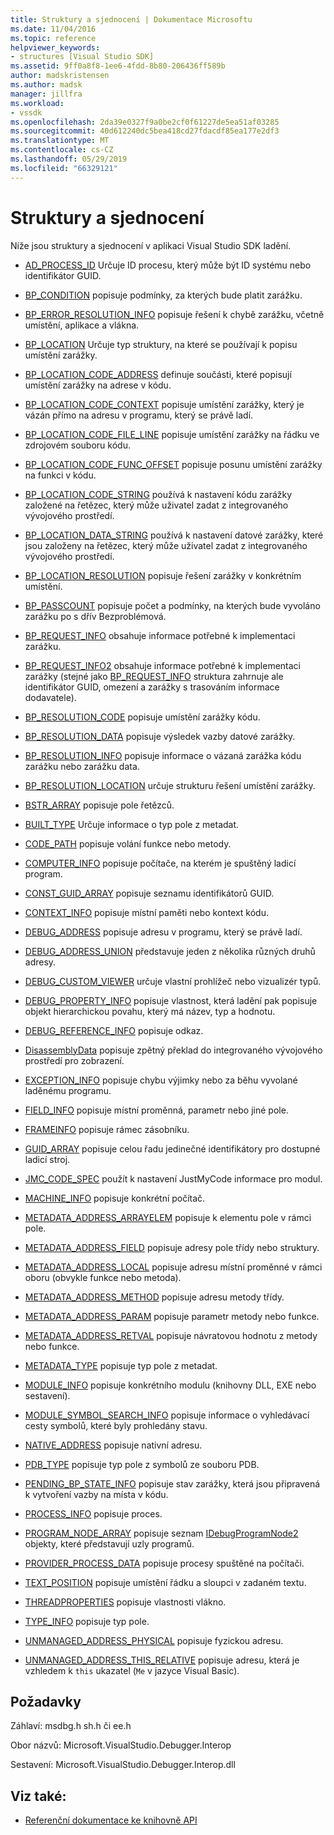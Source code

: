 ```yaml
---
title: Struktury a sjednocení | Dokumentace Microsoftu
ms.date: 11/04/2016
ms.topic: reference
helpviewer_keywords:
- structures [Visual Studio SDK]
ms.assetid: 9ff0a8f8-1ee6-4fdd-8b80-206436ff589b
author: madskristensen
ms.author: madsk
manager: jillfra
ms.workload:
- vssdk
ms.openlocfilehash: 2da39e0327f9a0be2cf0f61227de5ea51af03285
ms.sourcegitcommit: 40d612240dc5bea418cd27fdacdf85ea177e2df3
ms.translationtype: MT
ms.contentlocale: cs-CZ
ms.lasthandoff: 05/29/2019
ms.locfileid: "66329121"
---
```

# <a name="structures-and-unions"></a>Struktury a sjednocení
Níže jsou struktury a sjednocení v aplikaci Visual Studio SDK ladění.

- [AD_PROCESS_ID](../../../extensibility/debugger/reference/ad-process-id.md) Určuje ID procesu, který může být ID systému nebo identifikátor GUID.

- [BP_CONDITION](../../../extensibility/debugger/reference/bp-condition.md) popisuje podmínky, za kterých bude platit zarážku.

- [BP_ERROR_RESOLUTION_INFO](../../../extensibility/debugger/reference/bp-error-resolution-info.md) popisuje řešení k chybě zarážku, včetně umístění, aplikace a vlákna.

- [BP_LOCATION](../../../extensibility/debugger/reference/bp-location.md) Určuje typ struktury, na které se používají k popisu umístění zarážky.

- [BP_LOCATION_CODE_ADDRESS](../../../extensibility/debugger/reference/bp-location-code-address.md) definuje součásti, které popisují umístění zarážky na adrese v kódu.

- [BP_LOCATION_CODE_CONTEXT](../../../extensibility/debugger/reference/bp-location-code-context.md) popisuje umístění zarážky, který je vázán přímo na adresu v programu, který se právě ladí.

- [BP_LOCATION_CODE_FILE_LINE](../../../extensibility/debugger/reference/bp-location-code-file-line.md) popisuje umístění zarážky na řádku ve zdrojovém souboru kódu.

- [BP_LOCATION_CODE_FUNC_OFFSET](../../../extensibility/debugger/reference/bp-location-code-func-offset.md) popisuje posunu umístění zarážky na funkci v kódu.

- [BP_LOCATION_CODE_STRING](../../../extensibility/debugger/reference/bp-location-code-string.md) používá k nastavení kódu zarážky založené na řetězec, který může uživatel zadat z integrovaného vývojového prostředí.

- [BP_LOCATION_DATA_STRING](../../../extensibility/debugger/reference/bp-location-data-string.md) používá k nastavení datové zarážky, které jsou založeny na řetězec, který může uživatel zadat z integrovaného vývojového prostředí.

- [BP_LOCATION_RESOLUTION](../../../extensibility/debugger/reference/bp-location-resolution.md) popisuje řešení zarážky v konkrétním umístění.

- [BP_PASSCOUNT](../../../extensibility/debugger/reference/bp-passcount.md) popisuje počet a podmínky, na kterých bude vyvoláno zarážku po s dřív Bezproblémová.

- [BP_REQUEST_INFO](../../../extensibility/debugger/reference/bp-request-info.md) obsahuje informace potřebné k implementaci zarážku.

- [BP_REQUEST_INFO2](../../../extensibility/debugger/reference/bp-request-info2.md) obsahuje informace potřebné k implementaci zarážky (stejné jako [BP_REQUEST_INFO](../../../extensibility/debugger/reference/bp-request-info.md) struktura zahrnuje ale identifikátor GUID, omezení a zarážky s trasováním informace dodavatele).

- [BP_RESOLUTION_CODE](../../../extensibility/debugger/reference/bp-resolution-code.md) popisuje umístění zarážky kódu.

- [BP_RESOLUTION_DATA](../../../extensibility/debugger/reference/bp-resolution-data.md) popisuje výsledek vazby datové zarážky.

- [BP_RESOLUTION_INFO](../../../extensibility/debugger/reference/bp-resolution-info.md) popisuje informace o vázaná zarážka kódu zarážku nebo zarážku data.

- [BP_RESOLUTION_LOCATION](../../../extensibility/debugger/reference/bp-resolution-location.md) určuje strukturu řešení umístění zarážky.

- [BSTR_ARRAY](../../../extensibility/debugger/reference/bstr-array.md) popisuje pole řetězců.

- [BUILT_TYPE](../../../extensibility/debugger/reference/built-type.md) Určuje informace o typ pole z metadat.

- [CODE_PATH](../../../extensibility/debugger/reference/code-path.md) popisuje volání funkce nebo metody.

- [COMPUTER_INFO](../../../extensibility/debugger/reference/computer-info.md) popisuje počítače, na kterém je spuštěný ladicí program.

- [CONST_GUID_ARRAY](../../../extensibility/debugger/reference/const-guid-array.md) popisuje seznamu identifikátorů GUID.

- [CONTEXT_INFO](../../../extensibility/debugger/reference/context-info.md) popisuje místní paměti nebo kontext kódu.

- [DEBUG_ADDRESS](../../../extensibility/debugger/reference/debug-address.md) popisuje adresu v programu, který se právě ladí.

- [DEBUG_ADDRESS_UNION](../../../extensibility/debugger/reference/debug-address-union.md) představuje jeden z několika různých druhů adresy.

- [DEBUG_CUSTOM_VIEWER](../../../extensibility/debugger/reference/debug-custom-viewer.md) určuje vlastní prohlížeč nebo vizualizér typů.

- [DEBUG_PROPERTY_INFO](../../../extensibility/debugger/reference/debug-property-info.md) popisuje vlastnost, která ladění pak popisuje objekt hierarchickou povahu, který má název, typ a hodnotu.

- [DEBUG_REFERENCE_INFO](../../../extensibility/debugger/reference/debug-reference-info.md) popisuje odkaz.

- [DisassemblyData](../../../extensibility/debugger/reference/disassemblydata.md) popisuje zpětný překlad do integrovaného vývojového prostředí pro zobrazení.

- [EXCEPTION_INFO](../../../extensibility/debugger/reference/exception-info.md) popisuje chybu výjimky nebo za běhu vyvolané laděnému programu.

- [FIELD_INFO](../../../extensibility/debugger/reference/field-info.md) popisuje místní proměnná, parametr nebo jiné pole.

- [FRAMEINFO](../../../extensibility/debugger/reference/frameinfo.md) popisuje rámec zásobníku.

- [GUID_ARRAY](../../../extensibility/debugger/reference/guid-array.md) popisuje celou řadu jedinečné identifikátory pro dostupné ladicí stroj.

- [JMC_CODE_SPEC](../../../extensibility/debugger/reference/jmc-code-spec.md) použít k nastavení JustMyCode informace pro modul.

- [MACHINE_INFO](../../../extensibility/debugger/reference/machine-info.md) popisuje konkrétní počítač.

- [METADATA_ADDRESS_ARRAYELEM](../../../extensibility/debugger/reference/metadata-address-arrayelem.md) popisuje k elementu pole v rámci pole.

- [METADATA_ADDRESS_FIELD](../../../extensibility/debugger/reference/metadata-address-field.md) popisuje adresy pole třídy nebo struktury.

- [METADATA_ADDRESS_LOCAL](../../../extensibility/debugger/reference/metadata-address-local.md) popisuje adresu místní proměnné v rámci oboru (obvykle funkce nebo metoda).

- [METADATA_ADDRESS_METHOD](../../../extensibility/debugger/reference/metadata-address-method.md) popisuje adresu metody třídy.

- [METADATA_ADDRESS_PARAM](../../../extensibility/debugger/reference/metadata-address-param.md) popisuje parametr metody nebo funkce.

- [METADATA_ADDRESS_RETVAL](../../../extensibility/debugger/reference/metadata-address-retval.md) popisuje návratovou hodnotu z metody nebo funkce.

- [METADATA_TYPE](../../../extensibility/debugger/reference/metadata-type.md) popisuje typ pole z metadat.

- [MODULE_INFO](../../../extensibility/debugger/reference/module-info.md) popisuje konkrétního modulu (knihovny DLL, EXE nebo sestavení).

- [MODULE_SYMBOL_SEARCH_INFO](../../../extensibility/debugger/reference/module-symbol-search-info.md) popisuje informace o vyhledávací cesty symbolů, které byly prohledány stavu.

- [NATIVE_ADDRESS](../../../extensibility/debugger/reference/native-address.md) popisuje nativní adresu.

- [PDB_TYPE](../../../extensibility/debugger/reference/pdb-type.md) popisuje typ pole z symbolů ze souboru PDB.

- [PENDING_BP_STATE_INFO](../../../extensibility/debugger/reference/pending-bp-state-info.md) popisuje stav zarážky, která jsou připravená k vytvoření vazby na místa v kódu.

- [PROCESS_INFO](../../../extensibility/debugger/reference/process-info.md) popisuje proces.

- [PROGRAM_NODE_ARRAY](../../../extensibility/debugger/reference/program-node-array.md) popisuje seznam [IDebugProgramNode2](../../../extensibility/debugger/reference/idebugprogramnode2.md) objekty, které představují uzly programů.

- [PROVIDER_PROCESS_DATA](../../../extensibility/debugger/reference/provider-process-data.md) popisuje procesy spuštěné na počítači.

- [TEXT_POSITION](../../../extensibility/debugger/reference/text-position.md) popisuje umístění řádku a sloupci v zadaném textu.

- [THREADPROPERTIES](../../../extensibility/debugger/reference/threadproperties.md) popisuje vlastnosti vlákno.

- [TYPE_INFO](../../../extensibility/debugger/reference/type-info.md) popisuje typ pole.

- [UNMANAGED_ADDRESS_PHYSICAL](../../../extensibility/debugger/reference/unmanaged-address-physical.md) popisuje fyzickou adresu.

- [UNMANAGED_ADDRESS_THIS_RELATIVE](../../../extensibility/debugger/reference/unmanaged-address-this-relative.md) popisuje adresu, která je vzhledem k `this` ukazatel (`Me` v jazyce Visual Basic).

## <a name="requirements"></a>Požadavky
 Záhlaví: msdbg.h sh.h či ee.h

 Obor názvů: Microsoft.VisualStudio.Debugger.Interop

 Sestavení: Microsoft.VisualStudio.Debugger.Interop.dll

## <a name="see-also"></a>Viz také:
- [Referenční dokumentace ke knihovně API](../../../extensibility/debugger/reference/api-reference-visual-studio-debugging.md)